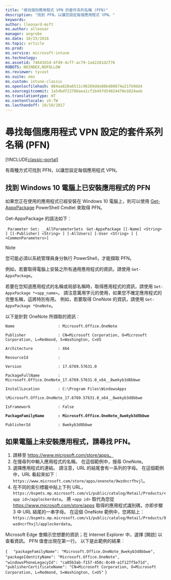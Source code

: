 ```yaml
---
title: "尋找個別應用程式 VPN 的套件系列名稱 (PFN)"
description: "找到 PFN，以讓您設定每個應用程式 VPN。"
keywords: 
author: lleonard-msft
ms.author: alleonar
manager: angrobe
ms.date: 10/25/2016
ms.topic: article
ms.prod: 
ms.service: microsoft-intune
ms.technology: 
ms.assetid: 74643d1d-4fd9-4cff-ac79-1a42281d2f76
ROBOTS: NOINDEX,NOFOLLOW
ms.reviewer: tycast
ms.suite: ems
ms.custom: intune-classic
ms.openlocfilehash: 884aa820a6511c96269dde88b408674a21fb9dd4
ms.sourcegitcommit: 1a54bdf22786aea1cf1b497d54024470e1024aeb
ms.translationtype: HT
ms.contentlocale: zh-TW
ms.lasthandoff: 10/10/2017
---
```

# <a name="find-a-package-family-name-pfn-for-per-app-vpn-configuration"></a>尋找每個應用程式 VPN 設定的套件系列名稱 (PFN)

[!INCLUDE[classic-portal](../includes/classic-portal.md)]

有兩種方式可找到 PFN，以讓您設定每個應用程式 VPN。

## <a name="find-a-pfn-for-an-app-thats-installed-on-a-windows-10-computer"></a>找到 Windows 10 電腦上已安裝應用程式的 PFN

如果您正在使用的應用程式已經安裝在 Windows 10 電腦上，則可以使用 [Get-AppxPackage](https://technet.microsoft.com/library/hh856044.aspx) PowerShell Cmdlet 來取得 PFN。

Get-AppxPackage 的語法如下︰

` Parameter Set: __AllParameterSets`
` Get-AppxPackage [[-Name] <String> ] [[-Publisher] <String> ] [-AllUsers] [-User <String> ] [ <CommonParameters>]`

> [!NOTE]
您可能必須以系統管理員身分執行 PowerShell，才能擷取 PFN。

例如，若要取得電腦上安裝之所有通用應用程式的資訊，請使用 `Get-AppxPackage`。

若要在您知道應用程式的名稱或局部名稱時，取得應用程式的資訊，請使用 `Get-AppxPackage *<app_name>`。 請注意萬用字元的使用，如果您不確定應用程式的完整名稱，這將特別有用。 例如，若要取得 OneNote 的資訊，請使用 `Get-AppxPackage *OneNote`。


以下是針對 OneNote 所擷取的資訊︰

`Name                   : Microsoft.Office.OneNote`

`Publisher              : CN=Microsoft Corporation, O=Microsoft Corporation, L=Redmond, S=Washington, C=US`

`Architecture           : X64`

`ResourceId             :`

`Version                : 17.6769.57631.0`

`PackageFullName        : Microsoft.Office.OneNote_17.6769.57631.0_x64__8wekyb3d8bbwe`

`InstallLocation        : C:\Program Files\WindowsApps`

`\Microsoft.Office.OneNote_17.6769.57631.0_x64__8wekyb3d8bbwe`

`IsFramework            : False`

**`PackageFamilyName      : Microsoft.Office.OneNote_8wekyb3d8bbwe`**

`PublisherId            : 8wekyb3d8bbwe`



## <a name="find-a-pfn-if-the-app-is-not-installed-on-a-computer"></a>如果電腦上未安裝應用程式，請尋找 PFN。

1.  請移至 https://www.microsoft.com/store/apps。
2.  在搜尋列中輸入應用程式的名稱。 在這個範例中，搜尋 OneNote。
3.  選擇應用程式的連結。 請注意，URL 的結尾會有一系列的字母。 在這個範例中，URL 看起來如下︰`https://www.microsoft.com/store/apps/onenote/9wzdncrfhvjl`。
4.  在不同的索引標籤中貼上下列 URL，`https://bspmts.mp.microsoft.com/v1/public/catalog/Retail/Products/<app id>/applockerdata`。 將 `<app id>` 取代為您從 https://www.microsoft.com/store/apps 取得的應用程式識別碼，亦即步驟 3 中 URL 結尾的一串字母。 在這個 OneNote 範例中，您將貼上：`https://bspmts.mp.microsoft.com/v1/public/catalog/Retail/Products/9wzdncrfhvjl/applockerdata`。

Microsoft Edge 會顯示您想要的資訊；在 Internet Explorer 中，選擇 [開啟] 以查看資訊。 PFN 值會出現在第一行。 以下是此範例的結果︰


`{`
`  "packageFamilyName": "Microsoft.Office.OneNote_8wekyb3d8bbwe",`
`  "packageIdentityName": "Microsoft.Office.OneNote",`
`  "windowsPhoneLegacyId": "ca05b3ab-f157-450c-8c49-a1f127f5e71d",`
`  "publisherCertificateName": "CN=Microsoft Corporation, O=Microsoft Corporation, L=Redmond, S=Washington, C=US"`
`}`

